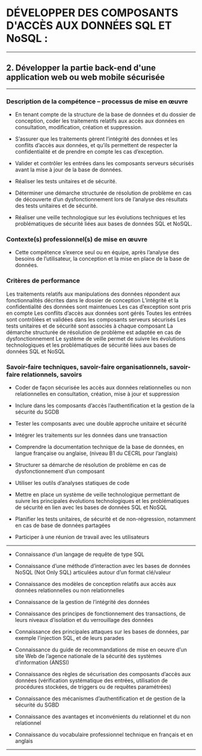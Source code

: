 # **DÉVELOPPER DES COMPOSANTS D'ACCÈS AUX DONNÉES SQL ET NoSQL :**
---

## **2. Développer la partie back-end d'une application web ou web mobile sécurisée**
---


### **Description de la compétence – processus de mise en œuvre**


* En tenant compte de la structure de la base de données et du dossier de conception, coder les traitements relatifs aux accès aux données en consultation, modification, création et suppression.

* S’assurer que les traitements gèrent l’intégrité des données et les conflits d’accès aux données, et qu’ils permettent de respecter la confidentialité et de prendre en compte les cas d’exception.

* Valider et contrôler les entrées dans les composants serveurs sécurisés avant la mise à jour de la base de données.

* Réaliser les tests unitaires et de sécurité.

* Déterminer une démarche structurée de résolution de problème en cas de découverte d’un dysfonctionnement lors de l’analyse des résultats des tests unitaires et de sécurité.

* Réaliser une veille technologique sur les évolutions techniques et les problématiques de sécurité liées aux bases de données SQL et NoSQL.


###  **Contexte(s) professionnel(s) de mise en œuvre**


* Cette compétence s’exerce seul ou en équipe, après l’analyse des besoins de l’utilisateur, la conception et la mise en place de la base de données.


### **Critères de performance**


Les traitements relatifs aux manipulations des données répondent aux fonctionnalités décrites dans le dossier de conception
L’intégrité et la confidentialité des données sont maintenues Les cas d’exception sont pris en compte Les conflits d’accès aux données sont gérés
Toutes les entrées sont contrôlées et validées dans les composants serveurs sécurisés Les tests unitaires et de sécurité sont associés à chaque composant
La démarche structurée de résolution de problème est adaptée en cas de dysfonctionnement
Le système de veille permet de suivre les évolutions technologiques et les problématiques de sécurité
liées aux bases de données SQL et NoSQL


### **Savoir-faire techniques, savoir-faire organisationnels, savoir-faire relationnels, savoirs**


* Coder de façon sécurisée les accès aux données relationnelles ou non relationnelles en consultation, création, mise à jour et suppression

* Inclure dans les composants d’accès l’authentification et la gestion de la sécurité du SGDB

* Tester les composants avec une double approche unitaire et sécurité

* Intégrer les traitements sur les données dans une transaction

* Comprendre la documentation technique de la base de données, en langue française ou anglaise, (niveau B1 du CECRL pour l’anglais)

* Structurer sa démarche de résolution de problème en cas de dysfonctionnement d’un composant

* Utiliser les outils d’analyses statiques de code

* Mettre en place un système de veille technologique permettant de suivre les principales évolutions technologiques et les problématiques de sécurité en lien avec les bases de données SQL et NoSQL

* Planifier les tests unitaires, de sécurité et de non-régression, notamment en cas de base de données partagées

* Participer à une réunion de travail avec les utilisateurs

---------------------------------------------------------------------------------------------------------------------------------------------------------------------------------------

* Connaissance d’un langage de requête de type SQL

* Connaissance d’une méthode d’interaction avec les bases de données NoSQL (Not Only SQL) articulées autour d’un format clé/valeur

* Connaissance des modèles de conception relatifs aux accès aux données relationnelles ou non relationnelles

* Connaissance de la gestion de l’intégrité des données

* Connaissance des principes de fonctionnement des transactions, de leurs niveaux d’isolation et du verrouillage des données

* Connaissance des principales attaques sur les bases de données, par exemple l’injection SQL, et de leurs parades

* Connaissance du guide de recommandations de mise en oeuvre d’un site Web de l’agence nationale de la sécurité des systèmes d’information (ANSSI)

* Connaissance des règles de sécurisation des composants d’accès aux données (vérification systématique des entrées, utilisation de procédures stockées, de triggers ou de requêtes paramétrées) 

* Connaissance des mécanismes d’authentification et de gestion de la sécurité du SGBD

* Connaissance des avantages et inconvénients du relationnel et du non relationnel

* Connaissance du vocabulaire professionnel technique en français et en anglais
---
